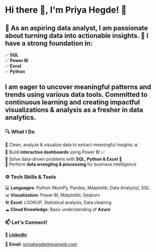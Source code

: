 # Hi there 👋, I'm Priya Hegde! 🚀  

## 🎉 As an aspiring **data analyst**, I am passionate about **turning data into actionable insights.** 🎄 I have a strong foundation in: 

   ✅ **SQL**  
   ✅ **Power BI**  
   ✅ **Excel**  
   ✅ **Python**

## I am eager to uncover **meaningful patterns and trends** using various data tools. Committed to **continuous learning** and creating **impactful visualizations & analysis** as a fresher in data analytics. 


### 🔍 **What I Do**  
🔹 Clean, analyze & visualize data to extract meaningful insights 📊  
🔹 Build **interactive dashboards** using Power BI  📈  
🔹 Solve data-driven problems with **SQL, Python & Excel** 🔎  
🔹 Perform **data wrangling & processing** for business intelligence  


### ⚙️ **Tech Skills & Tools**  
💻 **Languages**: Python (NumPy, Pandas, Matplotlib, Data Analysis), SQL  
📊 **Visualization**: Power BI, Matplotlib, Seaborn  
🛠️ **Excel**: LOOKUP, Statistical analysis, Data cleaning  
☁ **Cloud Knowledge**: Basic understanding of **Azure** 


### 📫 **Let's Connect!**  
🔗 **[LinkedIn](https://www.linkedin.com/in/priyahegde123/)**      

📧 **Email:** [priyahegde@example.com](mailto:priyahegde@example.com) 

